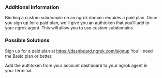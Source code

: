 ### Additional Information

Binding a custom subdomain on an ngrok domain requires a paid plan. Once you sign up for a paid plan, we'll give you an authtoken that you'll add to your ngrok agent. This will allow you to use custom subdomains.

### Possible Solutions

Sign up for a paid plan at https://dashboard.ngrok.com/signup You'll need the Basic plan or better.

Add the authtoken from your account dashboard to your ngrok agent in your terminal.
